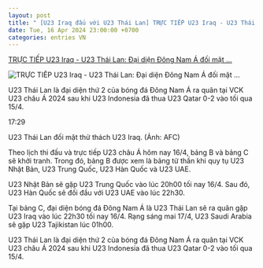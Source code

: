 ```yaml
---
layout: post
title: " [U23 Iraq đấu với U23 Thái Lan] TRỰC TIẾP U23 Iraq - U23 Thái Lan: Đại diện Đông Nam Á đối mặt ..."
date: Tue, 16 Apr 2024 23:00:00 +0700
categories: entries VN
---
```

[TRỰC TIẾP U23 Iraq - U23 Thái Lan: Đại diện Đông Nam Á đối mặt ...](https://vov.vn/the-thao/truc-tiep-u23-iraq-u23-thai-lan-dai-dien-dong-nam-a-doi-mat-thu-thach-post1089525.vov)

![TRỰC TIẾP U23 Iraq - U23 Thái Lan: Đại diện Đông Nam Á đối mặt ...](https://vov-media.emitech.vn/sites/default/files/styles/og_image/public/2024-04/TH5.jpg?v=1713288658)

U23 Thái Lan là đại diện thứ 2 của bóng đá Đông Nam Á ra quân tại VCK U23 châu Á 2024 sau khi U23 Indonesia đã thua U23 Qatar 0-2 vào tối qua 15/4.

17:29

U23 Thái Lan đối mặt thử thách U23 Iraq. (Ảnh: AFC)

Theo lịch thi đấu và trực tiếp U23 châu Á hôm nay 16/4, bảng B và bảng C sẽ khởi tranh. Trong đó, bảng B được xem là bảng tử thần khi quy tụ U23 Nhật Bản, U23 Trung Quốc, U23 Hàn Quốc và U23 UAE.

U23 Nhật Bản sẽ gặp U23 Trung Quốc vào lúc 20h00 tối nay 16/4. Sau đó, U23 Hàn Quốc sẽ đối đầu với U23 UAE vào lúc 22h30.

Tại bảng C, đại diện bóng đá Đông Nam Á là U23 Thái Lan sẽ ra quân gặp U23 Iraq vào lúc 22h30 tối nay 16/4. Rạng sáng mai 17/4, U23 Saudi Arabia sẽ gặp U23 Tajikistan lúc 01h00.

U23 Thái Lan là đại diện thứ 2 của bóng đá Đông Nam Á ra quân tại VCK U23 châu Á 2024 sau khi U23 Indonesia đã thua U23 Qatar 0-2 vào tối qua 15/4.

